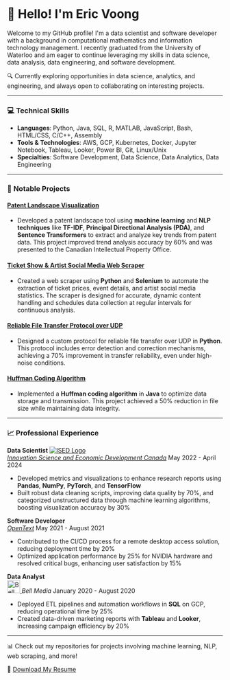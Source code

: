 # 👋 Hello! I'm Eric Voong
Welcome to my GitHub profile! I'm a data scientist and software developer with a background in computational mathematics and information technology management. I recently graduated from the University of Waterloo and am eager to continue leveraging my skills in data science, data analysis, data engineering, and software development.

🔍 Currently exploring opportunities in data science, analytics, and engineering, and always open to collaborating on interesting projects.

---

### 💻 **Technical Skills**
- **Languages**: Python, Java, SQL, R, MATLAB, JavaScript, Bash, HTML/CSS, C/C++, Assembly
- **Tools & Technologies**: AWS, GCP, Kubernetes, Docker, Jupyter Notebook, Tableau, Looker, Power BI, Git, Linux/Unix
- **Specialties**:  Software Development, Data Science, Data Analytics, Data Engineering

---

### 🌟 **Notable Projects**

#### [**Patent Landscape Visualization**](https://ised-isde.canada.ca/site/canadian-intellectual-property-office/sites/default/files/attachments/2022/CIPOCS-1912-CPLFPMT-eng.pdf#page=29)
- Developed a patent landscape tool using **machine learning** and **NLP techniques** like **TF-IDF**, **Principal Directional Analysis (PDA)**, and **Sentence Transformers** to extract and analyze key trends from patent data. This project improved trend analysis accuracy by 60% and was presented to the Canadian Intellectual Property Office.

#### [**Ticket Show & Artist Social Media Web Scraper**](https://github.com/evoong/Stubhub-Tracker)
- Created a web scraper using **Python** and **Selenium** to automate the extraction of ticket prices, event details, and artist social media statistics. The scraper is designed for accurate, dynamic content handling and schedules data collection at regular intervals for continuous analysis.

#### [**Reliable File Transfer Protocol over UDP**](https://github.com/evoong/Reliable-File-Transfer-Protocol-over-UDP)
- Designed a custom protocol for reliable file transfer over UDP in **Python**. This protocol includes error detection and correction mechanisms, achieving a 70% improvement in transfer reliability, even under high-noise conditions.

#### [**Huffman Coding Algorithm**](https://github.com/evoong/Huffman)
- Implemented a **Huffman coding algorithm** in **Java** to optimize data storage and transmission. This project achieved a 50% reduction in file size while maintaining data integrity.

---

### 📈 **Professional Experience**

**Data Scientist** 
[![ISED Logo](https://upload.wikimedia.org/wikipedia/en/thumb/5/57/Innovation%2C_Science_and_Economic_Development_Canada_logo.png/150px-Innovation%2C_Science_and_Economic_Development_Canada_logo.png)](https://www.ic.gc.ca/)  
[*Innovation Science and Economic Development Canada*](https://ised-isde.canada.ca/site/ised/en)
May 2022 - April 2024  
- Developed metrics and visualizations to enhance research reports using **Pandas**, **NumPy**, **PyTorch**, and **TensorFlow**
- Built robust data cleaning scripts, improving data quality by 70%, and categorized unstructured data through machine learning algorithms, boosting visualization accuracy by 30%

**Software Developer**  
[*OpenText*](https://www.opentext.com/) 
May 2021 - August 2021  
- Contributed to the CI/CD process for a remote desktop access solution, reducing deployment time by 20%
- Optimized application performance by 25% for NVIDIA hardware and resolved critical bugs, enhancing user satisfaction by 15%



**Data Analyst**  
<a href="https://www.bellmedia.ca/">
  <img src="https://seeklogo.com/images/B/Bell_Canada-logo-F3FBD37116-seeklogo.com.png" alt="Bell Media Logo" width="30">
</a> *Bell Media*
January 2020 - August 2020  
- Deployed ETL pipelines and automation workflows in **SQL** on GCP, reducing operational time by 25%
- Created data-driven marketing reports with **Tableau** and **Looker**, increasing campaign efficiency by 20%

---
📊 Check out my repositories for projects involving machine learning, NLP, web scraping, and more!


📄 [Download My Resume](Eric_Voong_Resume.pdf)
